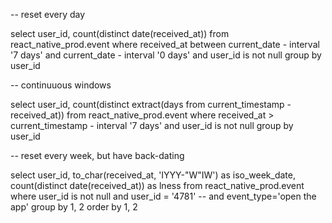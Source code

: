 -- reset every day

select 
    user_id,
    count(distinct date(received_at))
  from react_native_prod.event
  where received_at between current_date - interval '7 days' and current_date - interval '0 days'
    and user_id is not null
  group by user_id

-- continuuous windows

select 
    user_id,
    count(distinct extract(days from current_timestamp - received_at))
  from react_native_prod.event
  where received_at > current_timestamp - interval '7 days'
    and user_id is not null
  group by user_id

-- reset every week, but have back-dating


select
    user_id,
    to_char(received_at, 'IYYY-"W"IW') as iso_week_date,
    count(distinct date(received_at)) as lness
  from react_native_prod.event
    where user_id is not null
    and user_id = '4781'
--    and event_type='open the app'
  group by 1, 2
  order by 1, 2



